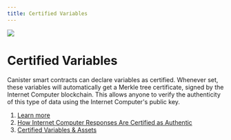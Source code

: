 ```yaml
---
title: Certified Variables
---
```


![](/img/how-it-works/response-certification.600x300.jpg)

# Certified Variables

Canister smart contracts can declare variables as certified.  Whenever set, these variables will automatically get a Merkle tree certificate, signed by the Internet Computer blockchain. This allows anyone to verify the authenticity of this type of data using the Internet Computer's public key.

1. [Learn more](/how-it-works/response-certification/)
2. [How Internet Computer Responses Are Certified as Authentic](https://medium.com/dfinity/how-internet-computer-responses-are-certified-as-authentic-2ff1bb1ea659?)
3. [Certified Variables & Assets](https://assets.ctfassets.net/ywqk17d3hsnp/7AaD21HKM8kV3GguC8qWB4/5023bc305edb6fa3bd4aa593e72335c2/2021-06-10_Certified_variables_and_assets__1_.pdf)

